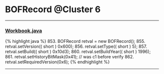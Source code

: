 # BOFRecord @Cluster 6

***

### [Workbook.java](https://searchcode.com/codesearch/view/15642358/)
{% highlight java %}
853. BOFRecord retval = new BOFRecord();
855. retval.setVersion(( short ) 0x600);
856. retval.setType(( short ) 5);
857. retval.setBuild(( short ) 0x10d3);
860. retval.setBuildYear(( short ) 1996);
861. retval.setHistoryBitMask(0x41);   // was c1 before verify
862. retval.setRequiredVersion(0x6);
{% endhighlight %}

***

